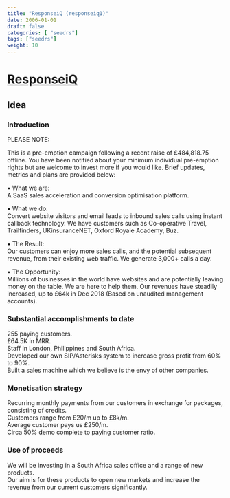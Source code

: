 ```yaml
---
title: "ResponseiQ (responseiq1)"
date: 2006-01-01
draft: false
categories: [ "seedrs"]
tags: ["seedrs"]
weight: 10
---
```


# [ResponseiQ](https://www.seedrs.com/responseiq1)

## Idea

### Introduction

PLEASE NOTE:

This is a pre-emption campaign following a recent raise of £484,818.75 offline. You have been notified about your minimum individual pre-emption rights but are welcome to invest more if you would like. Brief updates, metrics and plans are provided below:

• What we are: <br>A SaaS sales acceleration and conversion optimisation platform.

• What we do: <br>Convert website visitors and email leads to inbound sales calls using instant callback technology. We have customers such as Co-operative Travel, Trailfinders, UKinsuranceNET, Oxford Royale Academy, Buz.

• The Result: <br>Our customers can enjoy more sales calls, and the potential subsequent revenue, from their existing web traffic. We generate 3,000+ calls a day.

• The Opportunity: <br>Millions of businesses in the world have websites and are potentially leaving money on the table. We are here to help them. Our revenues have steadily increased, up to £64k in Dec 2018 (Based on unaudited management accounts).

### Substantial accomplishments to date

255 paying customers. <br>£64.5K in MRR. <br>Staff in London, Philippines and South Africa. <br>Developed our own SIP/Asterisks system to increase gross profit from 60% to 90%. <br>Built a sales machine which we believe is the envy of other companies.

### Monetisation strategy

Recurring monthly payments from our customers in exchange for packages, consisting of credits. <br>Customers range from £20/m up to £8k/m. <br>Average customer pays us £250/m. <br>Circa 50% demo complete to paying customer ratio.

### Use of proceeds

We will be investing in a South Africa sales office and a range of new products. <br>Our aim is for these products to open new markets and increase the revenue from our current customers significantly.

